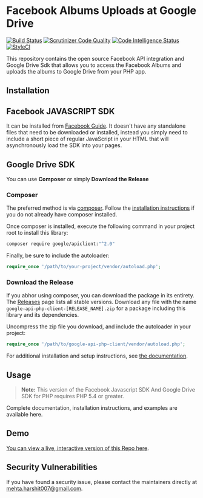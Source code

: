 # Facebook Albums Uploads at Google Drive 

[![Build Status](https://scrutinizer-ci.com/g/mehta-harshit/photo-challenge/badges/build.png?b=master)](https://scrutinizer-ci.com/g/mehta-harshit/photo-challenge/build-status/master)
[![Scrutinizer Code Quality](https://scrutinizer-ci.com/g/mehta-harshit/photo-challenge/badges/quality-score.png?b=master)](https://scrutinizer-ci.com/g/mehta-harshit/photo-challenge/?branch=master)
[![Code Intelligence Status](https://scrutinizer-ci.com/g/mehta-harshit/photo-test/badges/code-intelligence.svg?b=master)](https://scrutinizer-ci.com/code-intelligence)
[![StyleCI](https://github.styleci.io/repos/144622518/shield?branch=master)](https://github.styleci.io/repos/144622518)

This repository contains the open source Facebook API integration and Google Drive Sdk that allows you to access the Facebook Albums and uploads the albums to Google Drive  from your PHP app.

## Installation

## Facebook JAVASCRIPT SDK

It can be installed from [Facebook Guide](https://developers.facebook.com/docs/javascript/). 
It doesn't have any standalone files that need to be downloaded or installed, instead you simply need to include a short piece of regular JavaScript in your HTML that will asynchronously load the SDK into your pages.

## Google Drive SDK 

You can use **Composer** or simply **Download the Release**

### Composer

The preferred method is via [composer](https://getcomposer.org). Follow the
[installation instructions](https://getcomposer.org/doc/00-intro.md) if you do not already have
composer installed.

Once composer is installed, execute the following command in your project root to install this library:

```sh
composer require google/apiclient:"^2.0"
```

Finally, be sure to include the autoloader:

```php
require_once '/path/to/your-project/vendor/autoload.php';
```

### Download the Release

If you abhor using composer, you can download the package in its entirety. The [Releases](https://github.com/google/google-api-php-client/releases) page lists all stable versions. Download any file
with the name `google-api-php-client-[RELEASE_NAME].zip` for a package including this library and its dependencies.

Uncompress the zip file you download, and include the autoloader in your project:

```php
require_once '/path/to/google-api-php-client/vendor/autoload.php';
```

For additional installation and setup instructions, see [the documentation](https://developers.google.com/api-client-library/php/start/installation).
## Usage

> **Note:** This version of the Facebook Javascript SDK And Google Drive SDK for PHP requires PHP 5.4 or greater.

Complete documentation, installation instructions, and examples are available here.

## Demo

[You can view a live, interactive version of this Repo here](https://www.staging.nystrading.com/photo/).


## Security Vulnerabilities

If you have found a security issue, please contact the maintainers directly at [mehta.harshit007@gmail.com](mailto:mehta.harshit007@gmail.com).
